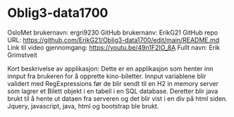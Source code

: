 # Oblig3-data1700
OsloMet brukernavn: ergri9230
GitHub brukernanv: ErikG21
GitHub repo URL: https://github.com/ErikG21/Oblig3-data1700/edit/main/README.md
Link til video gjennomgang: https://youtu.be/49n1F2IO_8A
Fullt navn: Erik Grimstveit

Kort beskrivelse av applikasjon:
Dette er en applikasjon som henter inn innput fra brukeren for å opprette kino-biletter. Innput 
variablene blir validert med RegExpressions før de blir sendt til en H2 in memory 
server som lagrer et Bilett objekt i en tabell i en SQL database. Deretter blir java brukt til å 
hente ut dataen fra serveren og det blir vist i en div på html siden. 
Jquery, javascript, java, html og bootstrap ble brukt. 
